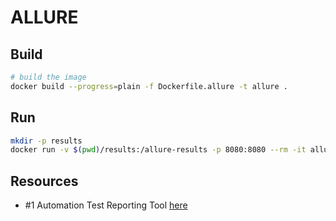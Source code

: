 # ALLURE

## Build

```sh
# build the image 
docker build --progress=plain -f Dockerfile.allure -t allure . 
```

## Run

```sh
mkdir -p results
docker run -v $(pwd)/results:/allure-results -p 8080:8080 --rm -it allure 
```

## Resources

* #1 Automation Test Reporting Tool [here](https://allurereport.org/)
